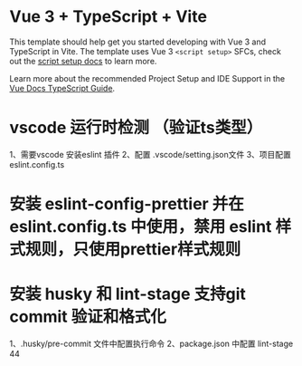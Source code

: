 # Vue 3 + TypeScript + Vite

This template should help get you started developing with Vue 3 and TypeScript in Vite. The template uses Vue 3 `<script setup>` SFCs, check out the [script setup docs](https://v3.vuejs.org/api/sfc-script-setup.html#sfc-script-setup) to learn more.

Learn more about the recommended Project Setup and IDE Support in the [Vue Docs TypeScript Guide](https://vuejs.org/guide/typescript/overview.html#project-setup).

# vscode 运行时检测 （验证ts类型）

1、需要vscode 安装eslint 插件
2、配置 .vscode/setting.json文件
3、项目配置 eslint.config.ts

# 安装 eslint-config-prettier 并在 eslint.config.ts 中使用，禁用 eslint 样式规则，只使用prettier样式规则

# 安装 husky 和 lint-stage 支持git commit 验证和格式化

1、.husky/pre-commit 文件中配置执行命令
2、package.json 中配置 lint-stage
44
